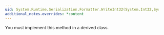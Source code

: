 ```yaml
---
uid: System.Runtime.Serialization.Formatter.WriteInt32(System.Int32,System.String)
additional_notes.overrides: *content
---
```


<p>You must implement this method in a derived class.</p>


